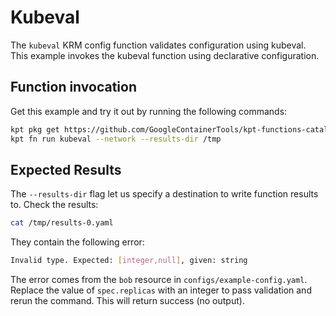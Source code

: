 # Kubeval

The `kubeval` KRM config function validates configuration using kubeval. This
example invokes the kubeval function using declarative configuration.

## Function invocation

Get this example and try it out by running the following commands:

```sh
kpt pkg get https://github.com/GoogleContainerTools/kpt-functions-catalog.git/examples/kubeval .
kpt fn run kubeval --network --results-dir /tmp
```

## Expected Results

The `--results-dir` flag let us specify a destination to write function results
to. Check the results:

```sh
cat /tmp/results-0.yaml
```

They contain the following error:

```sh
Invalid type. Expected: [integer,null], given: string
```

The error comes from the `bob` resource in `configs/example-config.yaml`.
Replace the value of `spec.replicas` with an integer to pass validation and
rerun the command. This will return success (no output).
